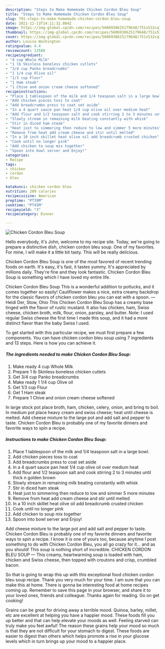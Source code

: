 ```yaml
---
description: "Steps to Make Homemade Chicken Cordon Bleu Soup"
title: "Steps to Make Homemade Chicken Cordon Bleu Soup"
slug: 791-steps-to-make-homemade-chicken-cordon-bleu-soup
date: 2021-12-13T14:11:32.804Z
image: https://img-global.cpcdn.com/recipes/5606938625179648/751x532cq70/chicken-cordon-bleu-soup-recipe-main-photo.jpg
thumbnail: https://img-global.cpcdn.com/recipes/5606938625179648/751x532cq70/chicken-cordon-bleu-soup-recipe-main-photo.jpg
cover: https://img-global.cpcdn.com/recipes/5606938625179648/751x532cq70/chicken-cordon-bleu-soup-recipe-main-photo.jpg
author: Louisa Washington
ratingvalue: 4.4
reviewcount: 13588
recipeingredient:
- "4 cup Whole Milk"
- "1 lb Skinless boneless chicken cutlets"
- "3/4 cup Panko breadcrumbs"
- "1 1/4 cup Olive oil"
- "1/3 cup Flour"
- "1 Ham steak"
- "1 Chive and onion cream cheese softened"
recipeinstructions:
- "Place 1 tablespoon of the milk and 1/4 teaspoon salt in a large bowl."
- "Add chicken pieces toss to coat"
- "Add breadcrumbs press to coat set aside"
- "In a 4 quart sauce pan heat 1/4 cup olive oil over medium heat"
- "Add flour and 1/2 teaspoon salt and cook stirring 2 to 3 minutes until thick n golden brown"
- "Slowly stream in remaining milk beating constantly with whisk"
- "Stir in diced ham steak"
- "Heat just to simmering then reduce to low and simmer 5 more minutes"
- "Remove from heat add cream cheese and stir until melted"
- "In a 10 inch skillet heat olive oil add breadcrumb crusted chicken"
- "Cook until no longer pink"
- "Add chicken to soup mix together"
- "Spoon into bowl server and Enjoy!"
categories:
- Recipe
tags:
- chicken
- cordon
- bleu

katakunci: chicken cordon bleu 
nutrition: 209 calories
recipecuisine: American
preptime: "PT39M"
cooktime: "PT45M"
recipeyield: "3"
recipecategory: Dinner

---
```



![Chicken Cordon Bleu Soup](https://img-global.cpcdn.com/recipes/5606938625179648/751x532cq70/chicken-cordon-bleu-soup-recipe-main-photo.jpg)

Hello everybody, it's John, welcome to my recipe site. Today, we're going to prepare a distinctive dish, chicken cordon bleu soup. One of my favorites. For mine, I will make it a little bit tasty. This will be really delicious.

Chicken Cordon Bleu Soup is one of the most favored of recent trending foods on earth. It's easy, it's fast, it tastes yummy. It's appreciated by millions daily. They're fine and they look fantastic. Chicken Cordon Bleu Soup is something which I have loved my entire life.

Chicken Cordon Bleu Soup This is a wonderful addition to potlucks, and it comes together so easily! Cauliflower makes a nice, extra creamy backdrop for the classic flavors of chicken cordon bleu you can eat with a spoon. —Heidi Der, Stow, Ohio This Chicken Cordon Bleu Soup has a creamy base tinged with the flavor of rustic mustard. It also has chicken, ham, Swiss cheese, chicken broth, milk, flour, onion, parsley, and butter. Note: I used regular Swiss cheese the first time I made this soup, and it had a more distinct flavor than the baby Swiss I used.


To get started with this particular recipe, we must first prepare a few components. You can have chicken cordon bleu soup using 7 ingredients and 13 steps. Here is how you can achieve it.

<!--inarticleads1-->

##### The ingredients needed to make Chicken Cordon Bleu Soup:

1. Make ready 4 cup Whole Milk
1. Prepare 1 lb Skinless boneless chicken cutlets
1. Get 3/4 cup Panko breadcrumbs
1. Make ready 1 1/4 cup Olive oil
1. Get 1/3 cup Flour
1. Get 1 Ham steak
1. Prepare 1 Chive and onion cream cheese softened


In large stock pot place broth, ham, chicken, celery, onion, and bring to boil. In medium pot place heavy cream and swiss cheese; heat until cheese is melted. Add cheese mixture to the large pot and add salt and pepper to taste. Chicken Cordon Bleu is probably one of my favorite dinners and favorite ways to spin a recipe. 

<!--inarticleads2-->

##### Instructions to make Chicken Cordon Bleu Soup:

1. Place 1 tablespoon of the milk and 1/4 teaspoon salt in a large bowl.
1. Add chicken pieces toss to coat
1. Add breadcrumbs press to coat set aside
1. In a 4 quart sauce pan heat 1/4 cup olive oil over medium heat
1. Add flour and 1/2 teaspoon salt and cook stirring 2 to 3 minutes until thick n golden brown
1. Slowly stream in remaining milk beating constantly with whisk
1. Stir in diced ham steak
1. Heat just to simmering then reduce to low and simmer 5 more minutes
1. Remove from heat add cream cheese and stir until melted
1. In a 10 inch skillet heat olive oil add breadcrumb crusted chicken
1. Cook until no longer pink
1. Add chicken to soup mix together
1. Spoon into bowl server and Enjoy!


Add cheese mixture to the large pot and add salt and pepper to taste. Chicken Cordon Bleu is probably one of my favorite dinners and favorite ways to spin a recipe. I know it is one of yours too, because anytime I post something to do with Chicken Cordon Bleu, you all go crazy for it… and as you should! This soup is nothing short of incredible. CHICKEN CORDON BLEU SOUP — This creamy, heartwarming soup is loaded with ham, chicken and Swiss cheese, then topped with croutons and crisp, crumbled bacon. 

So that is going to wrap this up with this exceptional food chicken cordon bleu soup recipe. Thank you very much for your time. I am sure that you can make this at home. There is gonna be interesting food at home recipes coming up. Remember to save this page in your browser, and share it to your loved ones, friends and colleague. Thanks again for reading. Go on get cooking!

Grains can be great for driving away a terrible mood. Quinoa, barley, millet, etc are excellent at helping you have a happier mood. These foods fill you up better and that can help elevate your moods as well. Feeling starved can truly make you feel awful! The reason these grains help your mood so much is that they are not difficult for your stomach to digest. These foods are easier to digest than others which helps promote a rise in your glucose levels which in turn brings up your mood to a happier place.
